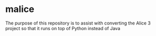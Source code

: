 # malice
The purpose of this repository is to assist with converting the Alice 3 project so that it runs on top of Python instead of Java
